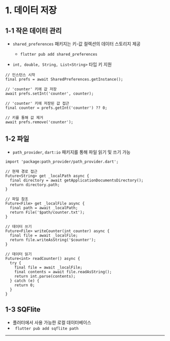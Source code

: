 # 1. 데이터 저장

## 1-1 작은 데이터 관리

- `shared_preferences` 패키지는 키-값 컬렉션의 데이터 스토리지 제공

  - `flutter pub add shared_preferences`

- `int, double, String, List<String>` 타입 키 지원

```
// 인스턴스 시작
final prefs = await SharedPreferences.getInstance();

// 'counter' 키에 값 저장
await prefs.setInt('counter', counter);

// 'counter' 키에 저장된 값 접근
final counter = prefs.getInt('counter') ?? 0;

// 키를 통해 값 제거
await prefs.remove('counter');
```

## 1-2 파일

- `path_provider`, `dart:io` 패키지를 통해 파일 읽기 및 쓰기 가능

```
import 'package:path_provider/path_provider.dart';

// 현재 경로 접근
Future<String> get _localPath async {
  final directory = await getApplicationDocumentsDirectory();
  return directory.path;
}

// 파일 참조
Future<File> get _localFile async {
  final path = await _localPath;
  return File('$path/counter.txt');
}

// 데이터 쓰기
Future<File> writeCounter(int counter) async {
  final file = await _localFile;
  return file.writeAsString('$counter');
}

// 데이터 읽기
Future<int> readCounter() async {
  try {
    final file = await _localFile;
    final contents = await file.readAsString();
    return int.parse(contents);
  } catch (e) {
    return 0;
  }
}
```

## 1-3 SQFlite

- 플러터에서 사용 가능한 로컬 데이터베이스
- ` flutter pub add sqflite path`

---

